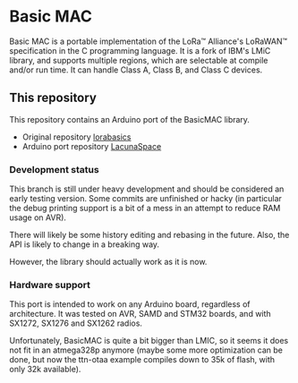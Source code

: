 # Basic MAC

Basic MAC is a portable implementation of the LoRa™ Alliance's LoRaWAN™
specification in the C programming language. It is a fork of IBM's LMiC
library, and supports multiple regions, which are selectable at compile and/or
run time. It can handle Class A, Class B, and Class C devices.

## This repository
This repository contains an Arduino port of the BasicMAC library.

* Original repository [lorabasics](https://github.com/lorabasics/basicmac)
* Arduino port repository [LacunaSpace](https://github.com/LacunaSpace/basicmac)

### Development status

This branch is still under heavy development and should be considered an
early testing version. Some commits are unfinished or hacky (in
particular the debug printing support is a bit of a mess in an attempt
to reduce RAM usage on AVR).

There will likely be some history editing and rebasing in the future.
Also, the API is likely to change in a breaking way.

However, the library should actually work as it is now.

### Hardware support

This port is intended to work on any Arduino board, regardless of
architecture. It was tested on AVR, SAMD and STM32 boards, and with
SX1272, SX1276 and SX1262 radios.

Unfortunately, BasicMAC is quite a bit bigger than LMIC, so it seems it
does not fit in an atmega328p anymore (maybe some more optimization can
be done, but now the ttn-otaa example compiles down to 35k of flash,
with only 32k available).
